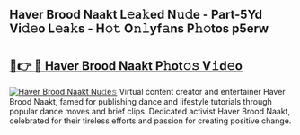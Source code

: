 ## Haver Brood Naakt L𝚎a𝚔ed N𝚞𝚍e - Part-5Yd Vi𝚍𝚎o L𝚎a𝚔s - H𝚘𝚝 O𝚗𝚕yf𝚊ns P𝚑𝚘tos p5erw

# <h2><a href="http://kf2oi0y.oniu.top/?m=Haver+Brood+Naakt">🔗👉 🔴 Haver Brood Naakt P𝚑ot𝚘𝚜 V𝚒d𝚎o</a></h2>

[![Haver Brood Naakt Nu𝚍e𝚜](https://i.imgur.com/0qMVB7G.gif)](http://kf2oi0y.oniu.top/?m=Haver+Brood+Naakt)
Virtual content creator and entertainer Haver Brood Naakt, famed for publishing dance and lifestyle tutorials through popular dance moves and brief clips. Dedicated activist Haver Brood Naakt, celebrated for their tireless efforts and passion for creating positive change.  
